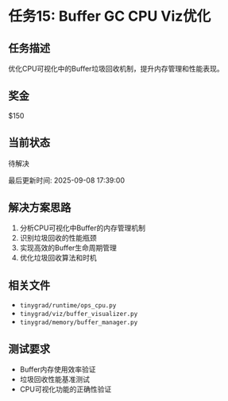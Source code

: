 # 任务15: Buffer GC CPU Viz优化

## 任务描述
优化CPU可视化中的Buffer垃圾回收机制，提升内存管理和性能表现。

## 奖金
$150

## 当前状态
待解决

最后更新时间: 2025-09-08 17:39:00

## 解决方案思路
1. 分析CPU可视化中Buffer的内存管理机制
2. 识别垃圾回收的性能瓶颈
3. 实现高效的Buffer生命周期管理
4. 优化垃圾回收算法和时机

## 相关文件
- `tinygrad/runtime/ops_cpu.py`
- `tinygrad/viz/buffer_visualizer.py`
- `tinygrad/memory/buffer_manager.py`

## 测试要求
- Buffer内存使用效率验证
- 垃圾回收性能基准测试
- CPU可视化功能的正确性验证
